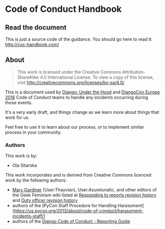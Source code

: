 # Code of Conduct Handbook

## Read the document

This is just a source code of the guidance. You should go here to read it: http://coc-handbook.com/

## About

> This work is licensed under the Creative Commons Attribution-ShareAlike 4.0 International License. To view a copy of this license, visit http://creativecommons.org/licenses/by-sa/4.0/

This is a document used by [Django: Under the Hood](djangounderthehood.com) and [DjangoCon Europe 2016](2016.djangocon.eu) Code of Conduct teams to handle any incidents occurring during those events.

It's a very early draft, and things change as we learn more about things that work for us.

Feel free to use it to learn about our process, or to implement similar process in your community.

### Authors

This work is by:
 * Ola Sitarska

This work incorporates and is derived from Creative Commons licenced work by
the following authors:

 * [Mary Gardiner](https://mary.gardiner.id.au/) (User:Thayvian), User:Azurelunatic, and other editors of the Geek Feminism wiki listed at [Responding to reports revision history](http://geekfeminism.wikia.com/wiki/Conference_anti-harassment/Responding_to_reports?action=history) and [Duty officer revision history]([http://geekfeminism.wikia.com/wiki/Conference_anti-harassment/Duty_officer?action=history)
 * authors of the [PyCon Staff Procedure for Handling Harassment](https://us.pycon.org/2013/about/code-of-conduct/harassment-incidents-staff/]
 * authors of the [Django Code of Conduct - Reporting Guide](https://www.djangoproject.com/conduct/reporting/)
